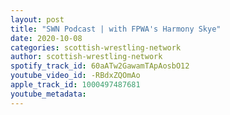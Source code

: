 ```yaml
---
layout: post
title: "SWN Podcast | with FPWA's Harmony Skye"
date: 2020-10-08
categories: scottish-wrestling-network
author: scottish-wrestling-network
spotify_track_id: 60aATw2GawamTApAosbO12
youtube_video_id: -RBdxZQOmAo
apple_track_id: 1000497487681
youtube_metadata: 
---
```

